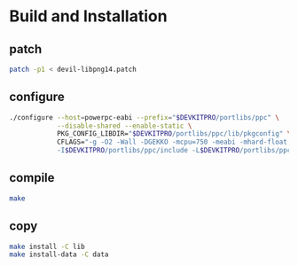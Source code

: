 
# Build and Installation

## patch

```bash
patch -p1 < devil-libpng14.patch
```

## configure

```bash
./configure --host=powerpc-eabi --prefix="$DEVKITPRO/portlibs/ppc" \
            --disable-shared --enable-static \
            PKG_CONFIG_LIBDIR="$DEVKITPRO/portlibs/ppc/lib/pkgconfig" \
            CFLAGS="-g -O2 -Wall -DGEKKO -mcpu=750 -meabi -mhard-float \
            -I$DEVKITPRO/portlibs/ppc/include -L$DEVKITPRO/portlibs/ppc/lib"
```

## compile

```bash
make
```

## copy

```bash
make install -C lib
make install-data -C data
```

